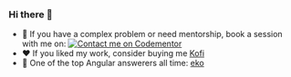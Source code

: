 ### Hi there 👋
- 💬  If you have a complex problem or need mentorship, book a session with me on: [![Contact me on Codementor](https://www.codementor.io/m-badges/eko/book-session.svg)](https://www.codementor.io/@eko?refer=badge)
- :heart:  If you liked my work, consider buying me [Kofi](https://ko-fi.com/ekooo) 
- 🌱  One of the top Angular answerers all time: [eko](https://stackoverflow.com/users/5706293/eko)
<!--
**echonax/echonax** is a ✨ _special_ ✨ repository because its `README.md` (this file) appears on your GitHub profile.

Here are some ideas to get you started:

- 🔭 I’m currently working on ...
- 🌱 I’m currently learning ...
- 👯 I’m looking to collaborate on ...
- 🤔 I’m looking for help with ...
- 💬 Ask me about ...
- 📫 How to reach me: ...
- 😄 Pronouns: ...
- ⚡ Fun fact: ...
-->
